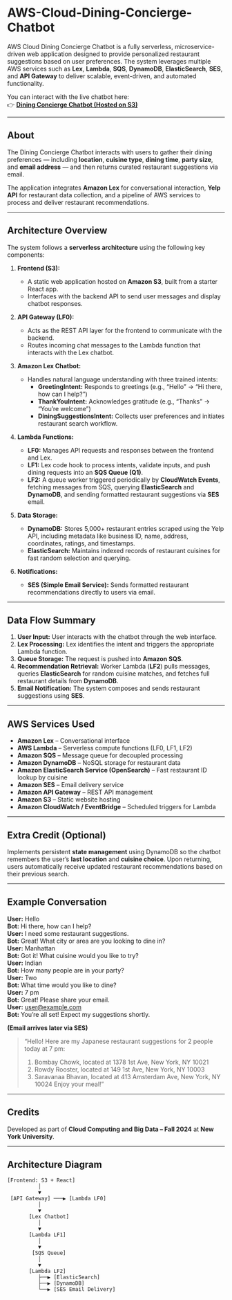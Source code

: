 # AWS-Cloud-Dining-Concierge-Chatbot

AWS Cloud Dining Concierge Chatbot is a fully serverless, microservice-driven web application designed to provide personalized restaurant suggestions based on user preferences. The system leverages multiple AWS services such as **Lex**, **Lambda**, **SQS**, **DynamoDB**, **ElasticSearch**, **SES**, and **API Gateway** to deliver scalable, event-driven, and automated functionality.

You can interact with the live chatbot here:  
👉 [**Dining Concierge Chatbot (Hosted on S3)**](https://diningconciergechatbot2025.s3.us-east-1.amazonaws.com/index.html)

---

## About

The Dining Concierge Chatbot interacts with users to gather their dining preferences — including **location**, **cuisine type**, **dining time**, **party size**, and **email address** — and then returns curated restaurant suggestions via email.  

The application integrates **Amazon Lex** for conversational interaction, **Yelp API** for restaurant data collection, and a pipeline of AWS services to process and deliver restaurant recommendations.

---


## Architecture Overview

The system follows a **serverless architecture** using the following key components:

1. **Frontend (S3):**
   - A static web application hosted on **Amazon S3**, built from a starter React app.
   - Interfaces with the backend API to send user messages and display chatbot responses.

2. **API Gateway (LF0):**
   - Acts as the REST API layer for the frontend to communicate with the backend.
   - Routes incoming chat messages to the Lambda function that interacts with the Lex chatbot.

3. **Amazon Lex Chatbot:**
   - Handles natural language understanding with three trained intents:
     - **GreetingIntent:** Responds to greetings (e.g., “Hello” → “Hi there, how can I help?”)
     - **ThankYouIntent:** Acknowledges gratitude (e.g., “Thanks” → “You’re welcome”)
     - **DiningSuggestionsIntent:** Collects user preferences and initiates restaurant search workflow.

4. **Lambda Functions:**
   - **LF0:** Manages API requests and responses between the frontend and Lex.
   - **LF1:** Lex code hook to process intents, validate inputs, and push dining requests into an **SQS Queue (Q1)**.
   - **LF2:** A queue worker triggered periodically by **CloudWatch Events**, fetching messages from SQS, querying **ElasticSearch** and **DynamoDB**, and sending formatted restaurant suggestions via **SES** email.

5. **Data Storage:**
   - **DynamoDB:** Stores 5,000+ restaurant entries scraped using the Yelp API, including metadata like business ID, name, address, coordinates, ratings, and timestamps.
   - **ElasticSearch:** Maintains indexed records of restaurant cuisines for fast random selection and querying.

6. **Notifications:**
   - **SES (Simple Email Service):** Sends formatted restaurant recommendations directly to users via email.

---

## Data Flow Summary

1. **User Input:** User interacts with the chatbot through the web interface.  
2. **Lex Processing:** Lex identifies the intent and triggers the appropriate Lambda function.  
3. **Queue Storage:** The request is pushed into **Amazon SQS**.  
4. **Recommendation Retrieval:** Worker Lambda (**LF2**) pulls messages, queries **ElasticSearch** for random cuisine matches, and fetches full restaurant details from **DynamoDB**.  
5. **Email Notification:** The system composes and sends restaurant suggestions using **SES**.

---

## AWS Services Used

- **Amazon Lex** – Conversational interface  
- **AWS Lambda** – Serverless compute functions (LF0, LF1, LF2)  
- **Amazon SQS** – Message queue for decoupled processing  
- **Amazon DynamoDB** – NoSQL storage for restaurant data  
- **Amazon ElasticSearch Service (OpenSearch)** – Fast restaurant ID lookup by cuisine  
- **Amazon SES** – Email delivery service  
- **Amazon API Gateway** – REST API management  
- **Amazon S3** – Static website hosting  
- **Amazon CloudWatch / EventBridge** – Scheduled triggers for Lambda  

---

## Extra Credit (Optional)

Implements persistent **state management** using DynamoDB so the chatbot remembers the user’s **last location** and **cuisine choice**. Upon returning, users automatically receive updated restaurant recommendations based on their previous search.

---

## Example Conversation

**User:** Hello  
**Bot:** Hi there, how can I help?  
**User:** I need some restaurant suggestions.  
**Bot:** Great! What city or area are you looking to dine in?  
**User:** Manhattan  
**Bot:** Got it! What cuisine would you like to try?  
**User:** Indian  
**Bot:** How many people are in your party?  
**User:** Two  
**Bot:** What time would you like to dine?  
**User:** 7 pm  
**Bot:** Great! Please share your email.  
**User:** user@example.com  
**Bot:** You’re all set! Expect my suggestions shortly.  

**(Email arrives later via SES)**  
> “Hello! Here are my Japanese restaurant suggestions for 2 people today at 7 pm:  
> 1. Bombay Chowk, located at 1378 1st Ave, New York, NY 10021
> 2. Rowdy Rooster, located at 149 1st Ave, New York, NY 10003  
> 3. Saravanaa Bhavan, located at 413 Amsterdam Ave, New York, NY 10024
> Enjoy your meal!”

---

## Credits

Developed as part of **Cloud Computing and Big Data – Fall 2024** at **New York University**.

---

## Architecture Diagram

```plaintext
[Frontend: S3 + React]
          │
          ▼
 [API Gateway] ───▶ [Lambda LF0]
          │
          ▼
       [Lex Chatbot]
          │
          ▼
       [Lambda LF1]
          │
          ▼
        [SQS Queue]
          │
          ▼
       [Lambda LF2]
          ├──▶ [ElasticSearch]
          ├──▶ [DynamoDB]
          └──▶ [SES Email Delivery]
